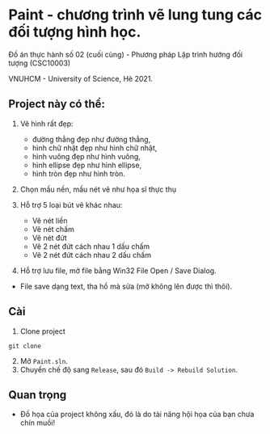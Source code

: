 # Paint - chương trình vẽ lung tung các đối tượng hình học.
Đồ án thực hành số 02 (cuối cùng) - Phương pháp Lập trình hướng đối tượng (CSC10003)

VNUHCM - University of Science, Hè 2021.

## Project này có thể:
1. Vẽ hình rất đẹp:
    - đường thẳng đẹp như đường thẳng,
    - hình chữ nhật đẹp như hình chữ nhật,
    - hình vuông đẹp như hình vuông,
    - hình ellipse đẹp như hình ellipse,
    - hình tròn đẹp như hình tròn.

2. Chọn mầu nền, mầu nét vẽ như họa sĩ thực thụ
3. Hỗ trợ 5 loại bút vẽ khác nhau:
    - Vẽ nét liền
    - Vẽ nét chấm
    - Vẽ nét đứt
    - Vẽ 2 nét đứt cách nhau 1 dấu chấm
    - Vẽ 2 nét đứt cách nhau 2 dấu chấm

4. Hỗ trợ lưu file, mở file bằng Win32 File Open / Save Dialog.
  - File save dạng text, tha hồ mà sửa (mở không lên được thì thôi).

## Cài
1. Clone project
```
git clone
```

2. Mở `Paint.sln`.
3. Chuyển chế độ sang `Release`, sau đó `Build -> Rebuild Solution`.

## Quan trọng
- Đồ họa của project không xấu, đó là do tài năng hội họa của bạn chưa chín muồi!


